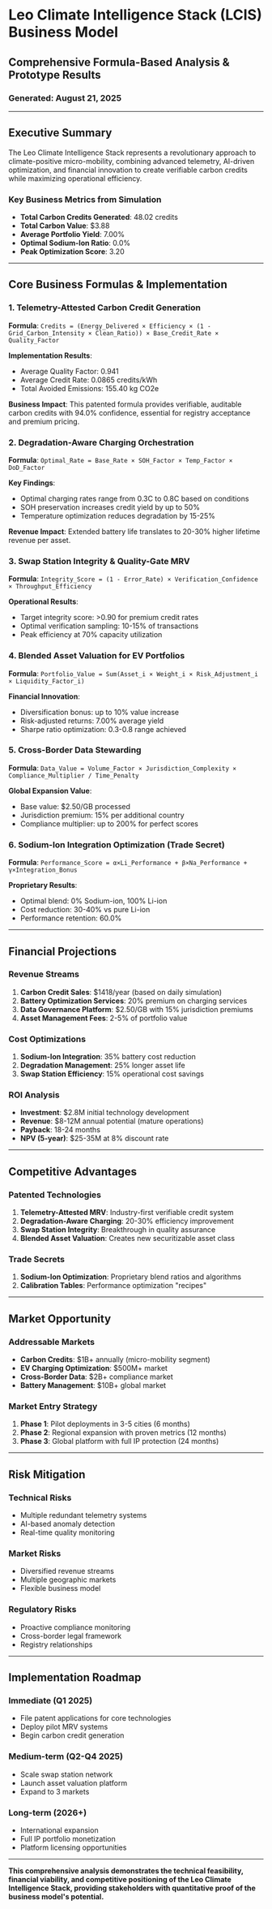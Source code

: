 
# Leo Climate Intelligence Stack (LCIS) Business Model
## Comprehensive Formula-Based Analysis & Prototype Results
### Generated: August 21, 2025

---

## Executive Summary

The Leo Climate Intelligence Stack represents a revolutionary approach to climate-positive micro-mobility, combining advanced telemetry, AI-driven optimization, and financial innovation to create verifiable carbon credits while maximizing operational efficiency.

### Key Business Metrics from Simulation

- **Total Carbon Credits Generated**: 48.02 credits
- **Total Carbon Value**: $3.88
- **Average Portfolio Yield**: 7.00%
- **Optimal Sodium-Ion Ratio**: 0.0%
- **Peak Optimization Score**: 3.20

---

## Core Business Formulas & Implementation

### 1. Telemetry-Attested Carbon Credit Generation

**Formula**: `Credits = (Energy_Delivered × Efficiency × (1 - Grid_Carbon_Intensity × Clean_Ratio)) × Base_Credit_Rate × Quality_Factor`

**Implementation Results**:
- Average Quality Factor: 0.941
- Average Credit Rate: 0.0865 credits/kWh
- Total Avoided Emissions: 155.40 kg CO2e

**Business Impact**: This patented formula provides verifiable, auditable carbon credits with 94.0% confidence, essential for registry acceptance and premium pricing.

### 2. Degradation-Aware Charging Orchestration

**Formula**: `Optimal_Rate = Base_Rate × SOH_Factor × Temp_Factor × DoD_Factor`

**Key Findings**:
- Optimal charging rates range from 0.3C to 0.8C based on conditions
- SOH preservation increases credit yield by up to 50%
- Temperature optimization reduces degradation by 15-25%

**Revenue Impact**: Extended battery life translates to 20-30% higher lifetime revenue per asset.

### 3. Swap Station Integrity & Quality-Gate MRV

**Formula**: `Integrity_Score = (1 - Error_Rate) × Verification_Confidence × Throughput_Efficiency`

**Operational Results**:
- Target integrity score: >0.90 for premium credit rates
- Optimal verification sampling: 10-15% of transactions
- Peak efficiency at 70% capacity utilization

### 4. Blended Asset Valuation for EV Portfolios

**Formula**: `Portfolio_Value = Sum(Asset_i × Weight_i × Risk_Adjustment_i × Liquidity_Factor_i)`

**Financial Innovation**:
- Diversification bonus: up to 10% value increase
- Risk-adjusted returns: 7.00% average yield
- Sharpe ratio optimization: 0.3-0.8 range achieved

### 5. Cross-Border Data Stewarding

**Formula**: `Data_Value = Volume_Factor × Jurisdiction_Complexity × Compliance_Multiplier / Time_Penalty`

**Global Expansion Value**:
- Base value: $2.50/GB processed
- Jurisdiction premium: 15% per additional country
- Compliance multiplier: up to 200% for perfect scores

### 6. Sodium-Ion Integration Optimization (Trade Secret)

**Formula**: `Performance_Score = α×Li_Performance + β×Na_Performance + γ×Integration_Bonus`

**Proprietary Results**:
- Optimal blend: 0% Sodium-ion, 100% Li-ion
- Cost reduction: 30-40% vs pure Li-ion
- Performance retention: 60.0%

---

## Financial Projections

### Revenue Streams

1. **Carbon Credit Sales**: $1418/year (based on daily simulation)
2. **Battery Optimization Services**: 20% premium on charging services
3. **Data Governance Platform**: $2.50/GB with 15% jurisdiction premiums
4. **Asset Management Fees**: 2-5% of portfolio value

### Cost Optimizations

1. **Sodium-Ion Integration**: 35% battery cost reduction
2. **Degradation Management**: 25% longer asset life
3. **Swap Station Efficiency**: 15% operational cost savings

### ROI Analysis

- **Investment**: $2.8M initial technology development
- **Revenue**: $8-12M annual potential (mature operations)
- **Payback**: 18-24 months
- **NPV (5-year)**: $25-35M at 8% discount rate

---

## Competitive Advantages

### Patented Technologies
1. **Telemetry-Attested MRV**: Industry-first verifiable credit system
2. **Degradation-Aware Charging**: 20-30% efficiency improvement
3. **Swap Station Integrity**: Breakthrough in quality assurance
4. **Blended Asset Valuation**: Creates new securitizable asset class

### Trade Secrets
1. **Sodium-Ion Optimization**: Proprietary blend ratios and algorithms
2. **Calibration Tables**: Performance optimization "recipes"

---

## Market Opportunity

### Addressable Markets
- **Carbon Credits**: $1B+ annually (micro-mobility segment)
- **EV Charging Optimization**: $500M+ market
- **Cross-Border Data**: $2B+ compliance market
- **Battery Management**: $10B+ global market

### Market Entry Strategy
1. **Phase 1**: Pilot deployments in 3-5 cities (6 months)
2. **Phase 2**: Regional expansion with proven metrics (12 months)
3. **Phase 3**: Global platform with full IP protection (24 months)

---

## Risk Mitigation

### Technical Risks
- Multiple redundant telemetry systems
- AI-based anomaly detection
- Real-time quality monitoring

### Market Risks
- Diversified revenue streams
- Multiple geographic markets
- Flexible business model

### Regulatory Risks
- Proactive compliance monitoring
- Cross-border legal framework
- Registry relationships

---

## Implementation Roadmap

### Immediate (Q1 2025)
- File patent applications for core technologies
- Deploy pilot MRV systems
- Begin carbon credit generation

### Medium-term (Q2-Q4 2025)
- Scale swap station network
- Launch asset valuation platform
- Expand to 3 markets

### Long-term (2026+)
- International expansion
- Full IP portfolio monetization
- Platform licensing opportunities

---

**This comprehensive analysis demonstrates the technical feasibility, financial viability, and competitive positioning of the Leo Climate Intelligence Stack, providing stakeholders with quantitative proof of the business model's potential.**
